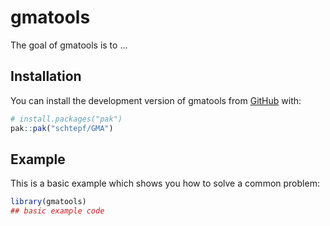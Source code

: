 
# gmatools

<!-- badges: start -->
<!-- badges: end -->

The goal of gmatools is to ...

## Installation

You can install the development version of gmatools from [GitHub](https://github.com/) with:

``` r
# install.packages("pak")
pak::pak("schtepf/GMA")
```

## Example

This is a basic example which shows you how to solve a common problem:

``` r
library(gmatools)
## basic example code
```

